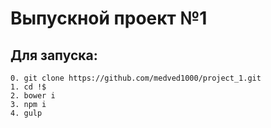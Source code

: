 # Выпускной проект №1



## Для запуска:

```
0. git clone https://github.com/medved1000/project_1.git
1. cd !$
2. bower i
3. npm i
4. gulp
```
